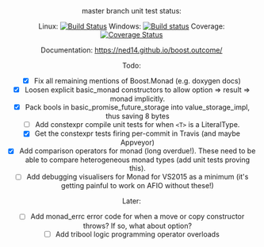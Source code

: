 <center>
master branch unit test status:

Linux: [![Build Status](https://travis-ci.org/ned14/boost.outcome.svg?branch=master)](https://travis-ci.org/ned14/boost.outcome) Windows: [![Build status](https://ci.appveyor.com/api/projects/status/roe4dacos4gnlu66/branch/master?svg=true)](https://ci.appveyor.com/project/ned14/boost-outcome/branch/master) Coverage: [![Coverage Status](https://coveralls.io/repos/ned14/boost.outcome/badge.svg?branch=master)](https://coveralls.io/r/ned14/boost.outcome?branch=master)

Documentation: https://ned14.github.io/boost.outcome/

Todo:
 - [x] Fix all remaining mentions of Boost.Monad (e.g. doxygen docs)
 - [x] Loosen explicit basic_monad constructors to allow option => result => monad implicitly.
 - [x] Pack bools in basic_promise_future_storage into value_storage_impl, thus saving 8 bytes
 - [ ] Add constexpr compile unit tests for when `<T>` is a LiteralType.
 - [x] Get the constexpr tests firing per-commit in Travis (and maybe Appveyor)
 - [x] Add comparison operators for monad (long overdue!). These need to be able to compare
heterogeneous monad types (add unit tests proving this).
 - [ ] Add debugging visualisers for Monad for VS2015 as a minimum (it's getting painful to work
on AFIO without these!)
 
Later:
 - [ ] Add monad_errc error code for when a move or copy constructor throws? If so, what about option<T>?
 - [ ] Add tribool logic programming operator overloads

</center>
